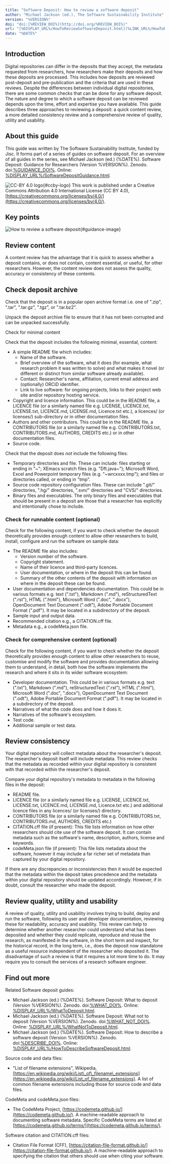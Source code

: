 ```yaml
---
title: "Software Deposit: How to review a software deposit"
author: "Michael Jackson (ed.), The Software Sustainability Institute"
version: "%VERSION%"
doi: "doi:[%REVIEW_DOI%](http://doi.org/%REVIEW_DOI%)"
url: "[%DISPLAY_URL%/HowToReviewSoftwareDeposit.html](%LINK_URL%/HowToReviewSoftwareDeposit.html)"
date: "%DATE%"
---
```


## Introduction

Digital repositories can differ in the deposits that they accept, the metadata requested from researchers, how researchers make their deposits and how these deposits are processed. This includes how deposits are reviewed post-deposit and pre-publication and the criteria that are used in these reviews. Despite the differences between individual digital repositories, there are some common checks that can be done for any software deposit. The nature and degree to which a software deposit can be reviewed depends upon the time, effort and expertise you have available. This guide describes three approaches to reviewing a deposit: a quick content review, a more detailed consistency review and a comprehensive review of quality, utility and usability.

## About this guide

This guide was written by The Software Sustainability Institute, funded by Jisc. It forms part of a series of guides on software deposit. For an overview of all guides in the series, see Michael Jackson (ed.) (%DATE%). Software Deposit: Guidance for Researchers (Version %VERSION%). Zenodo. doi:[%GUIDANCE_DOI%](http://doi.org/%GUIDANCE_DOI%). Online: [%DISPLAY_URL%/SoftwareDepositGuidance.html](%LINK_URL%/SoftwareDepositGuidance.html).

![CC-BY 4.0 logo](./images/cc-by.png){#ccby-logo} This work is published under a Creative Commons Attribution 4.0 International License (CC BY 4.0), [https://creativecommons.org/licenses/by/4.0/](https://creativecommons.org/licenses/by/4.0/).

## Key points

![How to review a software deposit](./images/HowToReviewSoftwareDeposit.png){#guidance-image}

## Review content

A content review has the advantage that it is quick to assess whether a deposit contains, or does not contain, content essential, or useful, for other researchers. However, the content review does not assess the quality, accuracy or consistency of these contents.

## Check deposit archive

Check that the deposit is in a popular open archive format i.e. one of ".zip", ".tar", ".tar.gz", ".tgz", or ".tar.bz2".

Unpack the deposit archive file to ensure that it has not been corrupted and can be unpacked successfully.

Check for minimal content

Check that the deposit includes the following minimal, essential, content:

* A simple README file which includes:
    - Name of the software.
    - Brief overview of the software, what it does (for example, what research problem it was written to solve) and what makes it novel (or different or distinct from similar software already available).
    - Contact: Researcher's name, affiliation, current email address and (optionally) ORCiD identifier.
    - Link to live software: for ongoing projects, links to their project web site and/or repository hosting service.
* Copyright and licence information. This could be in the README file, a LICENCE file (or a similarly named file e.g. LICENSE, LICENCE.txt, LICENSE.txt, LICENCE.md, LICENSE.md, Licence.txt etc.), a licences/ (or licenses/) sub-directory or in other documentation files.
* Authors and other contributors. This could be in the README file, a CONTRIBUTORS file (or a similarly named file e.g. CONTRIBUTORS.txt, CONTRIBUTORS.md, AUTHORS, CREDITS etc.) or in other documentation files.
* Source code.

Check that the deposit does _not_ include the following files:

* Temporary directories and file. These can include: files starting or ending in "~"; XEmacs scratch files (e.g. "Dft.java~"); Microsoft Word, Excel and Powerpoint temporary files (e.g. "~wrcxxxx.tmp"); and files or directories called, or ending in "tmp".
* Source code repository configuration files. These can include ".git/" directories, ".hg/" directories, ".svn/" directories and "CVS/" directories.
* Binary files and executables. The only binary files and executables that should be present in a deposit are those that a researcher has explicitly and intentionally chose to include.

### Check for runnable content (optional)

Check for the following content, if you want to check whether the deposit theoretically provides enough content to allow other researchers to build, install, configure and run the software on sample data:

* The README file also includes:
    - Version number of the software.
    - Copyright statement.
    - Name of their licence and third-party licences.
    - User documentation, or where in the deposit this can be found.
    - Summary of the other contents of the deposit with information on where in the deposit these can be found.
* User documentation and dependencies documentation. This could be in various formats e.g. text (".txt"), Markdown (".md"), reStructuredText (".rst"), HTML (".html"), Microsoft Word (".doc", ".docx"), OpenDocument Text Document (".odt"), Adobe Portable Document Format (".pdf"). It may be located in a subdirectory of the deposit.
* Sample input and output data.
* Recommended citation e.g., a CITATION.cff file.
* Metadata e.g., a codeMeta.json file.

### Check for comprehensive content (optional)

Check for the following content, if you want to check whether the deposit theoretically provides enough content to allow other researchers to reuse, customise and modify the software and provides documentation allowing them to understand, in detail, both how the software implements the research and where it sits in its wider software ecosystem:

* Developer documentation. This could be in various formats e.g. text (".txt"), Markdown (".md"), reStructuredText (".rst"), HTML (".html"), Microsoft Word (".doc", ".docx"), OpenDocument Text Document (".odt"), Adobe Portable Document Format (".pdf"). It may be located in a subdirectory of the deposit.
* Narratives of what the code does and how it does it.
* Narratives of the software's ecosystem.
* Test code.
* Additional sample or test data.

## Review consistency

Your digital repository will collect metadata about the researcher's deposit. The researcher's deposit itself will include metadata. This review checks that the metadata as recorded within your digital repository is consistent with that recorded within the researcher's deposit.

Compare your digital repository's metadata to metadata in the following files in the deposit:

* README file.
* LICENCE file (or a similarly named file e.g. LICENSE, LICENCE.txt, LICENSE.txt, LICENCE.md, LICENSE.md, Licence.txt etc.) and additional licence files in any licences/ (or licenses/) directory.
* CONTRIBUTORS file (or a similarly named file e.g. CONTRIBUTORS.txt, CONTRIBUTORS.md, AUTHORS, CREDITS etc.)
* CITATION.cff file (if present): This file lists information on how other researchers should cite use of the software deposit. It can contain metadata such as the software's name, description, authors, license and keywords.
* codeMeta.json file (if present): This file lists metadata about the software, however it may include a far richer set of metadata than captured by your digital repository.

If there are any discrepancies or inconsistencies then it would be expected that the metadata within the deposit takes precedence and the metadata within your digital repository should be updated accordingly. However, if in doubt, consult the researcher who made the deposit.

## Review quality, utility and usability

A review of quality, utility and usability involves trying to build, deploy and run the software, following its user and developer documentation, reviewing these for readability, accuracy and usability. This review can help to determine whether another researcher could understand what has been deposited and whether they could replicate, reproduce and reuse the research, as manifested in the software, in the short term and inspect, for the historical record, in the long term, i.e., does the deposit now standalone as a useful resource independent of the researcher who deposited it. The disadvantage of such a review is that it requires a lot more time to do. It may require you to consult the services of a research software engineer.

## Find out more

Related Software deposit guides:

* Michael Jackson (ed.) (%DATE%). Software Deposit: What to deposit (Version %VERSION%). Zenodo. doi:[%WHAT_DOI%](http://doi.org/%WHAT_DOI%). Online: [%DISPLAY_URL%/WhatToDeposit.html](%LINK_URL%/WhatToDeposit.html).
* Michael Jackson (ed.) (%DATE%). Software Deposit: What not to deposit (Version %VERSION%). Zenodo. doi:[%WHAT_NOT_DOI%](http://doi.org/%WHAT_NOT_DOI%). Online: [%DISPLAY_URL%/WhatNotToDeposit.html](%LINK_URL%/WhatNotToDeposit.html).
* Michael Jackson (ed.) (%DATE%). Software Deposit: How to describe a software deposit (Version %VERSION%). Zenodo. doi:[%DESCRIBE_DOI%](http://doi.org/%DESCRIBE_DOI%). Online: [%DISPLAY_URL%/HowToDescribeSoftwareDeposit.html](%LINK_URL%/HowToDescribeSoftwareDeposit.html).

Source code and data files:

* "List of filename extensions", Wikipedia, [https://en.wikipedia.org/wiki/List\_of\_filename\_extensions](https://en.wikipedia.org/wiki/List_of_filename_extensions). A list of common filename extensions including those for source code and data files.

CodeMeta and codeMeta.json files:

* The CodeMeta Project, [https://codemeta.github.io/](https://codemeta.github.io/). A machine-readable approach to documenting software metadata. Specific CodeMeta terms are listed at [https://codemeta.github.io/terms/](https://codemeta.github.io/terms/).

Software citation and CITATION.cff files:

* Citation File Format (CFF), [https://citation-file-format.github.io/](https://citation-file-format.github.io/). A machine-readable approach to specifying the citation that others should use when citing your software.
